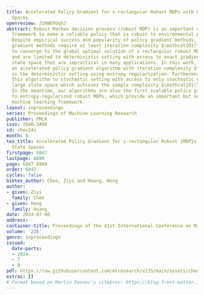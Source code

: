 ```yaml
---
title: Accelerated Policy Gradient for s-rectangular Robust MDPs with Large State
  Spaces
openreview: J16WEPdqhJ
abstract: Robust Markov decision process (robust MDP) is an important machine learning
  framework to make a reliable policy that is robust to environmental perturbation.
  Despite empirical success and popularity of policy gradient methods, existing policy
  gradient methods require at least iteration complexity $\mathcal{O}(\epsilon^{-4})$
  to converge to the global optimal solution of s-rectangular robust MDPs with $\epsilon$-accuracy
  and are limited to deterministic setting with access to exact gradients and small
  state space that are impractical in many applications. In this work, we propose
  an accelerated policy gradient algorithm with iteration complexity $\mathcal{O}(\epsilon^{-3}\ln\epsilon^{-1})$
  in the deterministic setting using entropy regularization. Furthermore, we extend
  this algorithm to stochastic setting with access to only stochastic gradients and
  large state space which achieves the sample complexity $\mathcal{O}(\epsilon^{-7}\ln\epsilon^{-1})$.
  In the meantime, our algorithms are also the first scalable policy gradient methods
  to entropy-regularized robust MDPs, which provide an important but underexplored
  machine learning framework.
layout: inproceedings
series: Proceedings of Machine Learning Research
publisher: PMLR
issn: 2640-3498
id: chen24s
month: 0
tex_title: Accelerated Policy Gradient for s-rectangular Robust {MDP}s with Large
  State Spaces
firstpage: 6847
lastpage: 6880
page: 6847-6880
order: 6847
cycles: false
bibtex_author: Chen, Ziyi and Huang, Heng
author:
- given: Ziyi
  family: Chen
- given: Heng
  family: Huang
date: 2024-07-08
address:
container-title: Proceedings of the 41st International Conference on Machine Learning
volume: '235'
genre: inproceedings
issued:
  date-parts:
  - 2024
  - 7
  - 8
pdf: https://raw.githubusercontent.com/mlresearch/v235/main/assets/chen24s/chen24s.pdf
extras: []
# Format based on Martin Fenner's citeproc: https://blog.front-matter.io/posts/citeproc-yaml-for-bibliographies/
---
```

